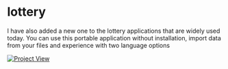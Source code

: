 # lottery
I have also added a new one to the lottery applications that are widely used today. You can use this portable application without installation, import data from your files and experience with two language options

[![Project View](http://i3.ytimg.com/vi/R6UvBU8SEyw/hqdefault.jpg)](https://youtu.be/R6UvBU8SEyw)


